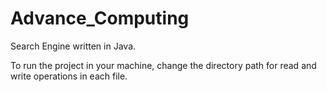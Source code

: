 # Advance_Computing
Search Engine written in Java.

To run the project in your machine, change the directory path for read and write operations in each file.

